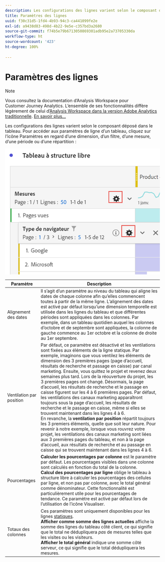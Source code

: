 ```yaml
---
description: Les configurations des lignes varient selon le composant déposé dans le tableau.
title: Paramètres des lignes
uuid: f30c31d5-1fd4-4b93-94c3-ca441099fe2e
exl-id: a9438d83-498d-4b22-9e5e-c357bd3a2680
source-git-commit: f74b5e79b6713050869301adb95e2a73705330da
workflow-type: ht
source-wordcount: '423'
ht-degree: 100%

---
```


# Paramètres des lignes

>[!NOTE]
>
>Vous consultez la documentation d’Analysis Workspace pour Customer Journey Analytics. L’ensemble de ses fonctionnalités diffère légèrement de celui d’[Analysis Workspace dans la version Adobe Analytics traditionnelle](https://experienceleague.adobe.com/docs/analytics/analyze/analysis-workspace/home.html?lang=fr). [En savoir plus...](/help/getting-started/cja-aa.md)

Les configurations des lignes varient selon le composant déposé dans le tableau. Pour accéder aux paramètres de ligne dʼun tableau, cliquez sur lʼicône Paramètres en regard dʼune dimension, dʼun filtre, dʼune mesure, dʼune période ou dʼune répartition :

![](assets/row-settings.png)

| Paramètre | Description |
|--- |--- |
| Alignement des dates | Il s’agit d’un paramètre au niveau du tableau qui aligne les dates de chaque colonne afin qu’elles commencent toutes à partir de la même ligne. L’alignement des dates est activé par défaut lorsqu’une dimension temporelle est utilisée dans les lignes du tableau et que différentes périodes sont appliquées dans les colonnes. Par exemple, dans un tableau quotidien auquel les colonnes d’octobre et de septembre sont appliquées, la colonne de gauche commence au 1er octobre et la colonne de droite au 1er septembre. |
| Ventilation par position | Par défaut, ce paramètre est désactivé et les ventilations sont fixées aux éléments de la ligne statique. Par exemple, imaginons que vous ventilez les éléments de dimension des 3 premières pages (page d’accueil, résultats de recherche et passage en caisse) par canal marketing. Ensuite, vous quittez le projet et revenez deux semaines plus tard. Lors de la réouverture du projet, les 3 premières pages ont changé. Désormais, la page d’accueil, les résultats de recherche et le passage en caisse figurent sur les 4 à 6 premières pages. Par défaut, les ventilations des canaux marketing apparaîtront toujours sous la page d’accueil, les résultats de recherche et le passage en caisse, même si elles se trouvent maintenant dans les lignes 4 à 6. <br> En revanche, la **ventilation par position** répartit toujours les 3 premiers éléments, quelle que soit leur nature. Pour revenir à notre exemple, lorsque vous rouvrez votre projet, les ventilations des canaux marketing sont liées aux 3 premières pages du tableau, et non à la page d’accueil, aux résultats de recherche et au passage en caisse qui se trouvent maintenant dans les lignes 4 à 6. |
| Pourcentages | **Calculer les pourcentages par colonne** est le paramètre par défaut. Les pourcentages visibles dans une colonne sont calculés en fonction du total de la colonne. <br>**Calcul des pourcentages par ligne** oblige le tableau à structure libre à calculer les pourcentages des cellules par ligne, et non pas par colonne, avec le total général comme dénominateur. Cette fonctionnalité est particulièrement utile pour les pourcentages de tendance. Ce paramètre est activé par défaut lors de l’utilisation de l’icône Visualiser. |
| Totaux des colonnes | Ces paramètres sont uniquement disponibles pour les lignes [statiques](/help/analysis-workspace/visualizations/freeform-table/column-row-settings/manual-vs-dynamic-rows.md). <br> **Afficher comme somme des lignes actuelles** affiche la somme des lignes du tableau côté client, ce qui signifie que le total ne dédupliquera *pas* de mesures telles que les visites ou les visiteurs. <br> **Afficher le total général** indique une somme côté serveur, ce qui signifie que le total dédupliquera les mesures. |

